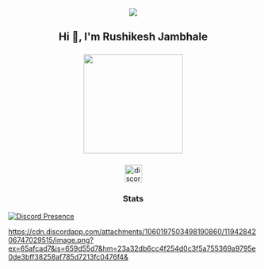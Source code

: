 <div align="center">
  <img src="https://visitor-badge.laobi.icu/badge?page_id=Rushikeshjambhale.Rushikeshjambhale&left_text=Rushikeshjambhale143"  />
</div>

###

<h2 align="center">Hi 👋, I'm  Rushikesh Jambhale</h2>

###

<div align="center">
  <img height="200" src="https://camo.githubusercontent.com/63fb68fa07ebc7468bbd74eb785b8fd6fcfccc7196187b8416eec1e246f9965d/68747470733a2f2f63646e2e646973636f72646170702e636f6d2f6174746163686d656e74732f313130383031373038313237313731373935312f313138353633313732323434303736313530342f746573742d747970696e672e6769663f65783d36353930353039362669733d363537646462393626686d3d6630663031653665393634373134363937663634343136313934393835656137376232373566323933373565663162373964383135376234383734313766366326"  />
</div>

###

<div align="center">
  <a href="https://discord.com/users/876529960980987904" target="_blank">
    <img src="https://img.shields.io/static/v1?message=Discord&logo=discord&label=&color=7289DA&logoColor=white&labelColor=&style=flat" height="35" alt="discord logo"  />
  </a>
</div>

<h3 align="center">Stats</h3>

  [![Discord Presence](https://lanyard.cnrad.dev/api/876529960980987904)](https://discord.com/users/876529960980987904)

</div>

https://cdn.discordapp.com/attachments/1060197503498190860/1194284206747029515/image.png?ex=65afcad7&is=659d55d7&hm=23a32db6cc4f254d0c3f5a755369a9795e0de3bff38258af785d7213fc0476f4&


###

